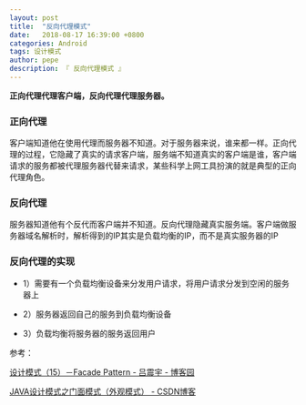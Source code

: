 ```yaml
---
layout: post
title:  "反向代理模式"
date:   2018-08-17 16:39:00 +0800
categories: Android
tags: 设计模式
author: pepe
description: 『 反向代理模式 』
---
```


**正向代理代理客户端，反向代理代理服务器。**

### **正向代理**

客户端知道他在使用代理而服务器不知道。对于服务器来说，谁来都一样。正向代理的过程，它隐藏了真实的请求客户端，服务端不知道真实的客户端是谁，客户端请求的服务都被代理服务器代替来请求，某些科学上网工具扮演的就是典型的正向代理角色。

### **反向代理**

服务器知道他有个反代而客户端并不知道。反向代理隐藏真实服务端。客户端做服务器域名解析时，解析得到的IP其实是负载均衡的IP，而不是真实服务器的IP

### **反向代理的实现**

* 1）需要有一个负载均衡设备来分发用户请求，将用户请求分发到空闲的服务器上

* 2）服务器返回自己的服务到负载均衡设备

* 3）负载均衡将服务器的服务返回用户

参考：

[设计模式（15）－Facade Pattern - 吕震宇 - 博客园](http://www.cnblogs.com/zhenyulu/articles/55992.html)

[JAVA设计模式之门面模式（外观模式） - CSDN博客](https://blog.csdn.net/jason0539/article/details/22775311)